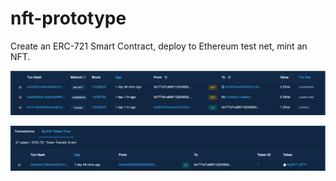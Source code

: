# nft-prototype
Create an ERC-721 Smart Contract, deploy to Ethereum test net, mint an NFT.

![Etherscan 1](https://raw.githubusercontent.com/tyrell/nft-prototype/main/images/etherscan.png "Transaction log")

![Etherscan 2](https://raw.githubusercontent.com/tyrell/nft-prototype/main/images/etherscan-2.png "Transaction log")


